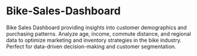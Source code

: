 # Bike-Sales-Dashboard
Bike Sales Dashboard providing insights into customer demographics and purchasing patterns. Analyze age, income, commute distance, and regional data to optimize marketing and inventory strategies in the bike industry. Perfect for data-driven decision-making and customer segmentation.
